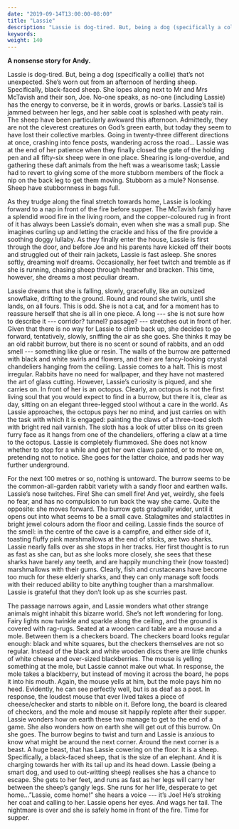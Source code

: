 ```yaml
---
date: "2019-09-14T13:00:00-08:00"
title: "Lassie"
description: "Lassie is dog-tired. But, being a dog (specifically a collie) that’s not unexpected."
keywords:
weight: 140
---
```


**A nonsense story for Andy.**

Lassie is dog-tired. But, being a dog (specifically a collie) that’s not unexpected. She’s worn out
from an afternoon of herding sheep. Specifically, black-faced sheep. She lopes along next to Mr and
Mrs McTavish and their son, Joe. No-one speaks, as no-one (including Lassie) has the energy to
converse, be it in words, growls or barks. Lassie’s tail is jammed between her legs, and her sable
coat is splashed with peaty rain. The sheep have been particularly awkward this
afternoon. Admittedly, they are not the cleverest creatures on God’s green earth, but today they
seem to have lost their collective marbles. Going in twenty-three different directions at once,
crashing into fence posts, wandering across the road… Lassie was at the end of her patience when
they finally closed the gate of the holding pen and all fifty-six sheep were in one place. Shearing
is long-overdue, and gathering these daft animals from the heft was a wearisome task; Lassie had to
revert to giving some of the more stubborn members of the flock a nip on the back leg to get them
moving. Stubborn as a mule? Nonsense. Sheep have stubbornness in bags full.

As they trudge along the final stretch towards home, Lassie is looking forward to a nap in front of
the fire before supper. The McTavish family have a splendid wood fire in the living room, and the
copper-coloured rug in front of it has always been Lassie’s domain, even when she was a small
pup. She imagines curling up and letting the crackle and hiss of the fire provide a soothing doggy
lullaby. As they finally enter the house, Lassie is first through the door, and before Joe and his
parents have kicked off their boots and struggled out of their rain jackets, Lassie is fast
asleep. She snores softly, dreaming wolf dreams. Occasionally, her feet twitch and tremble as if she
is running, chasing sheep through heather and bracken. This time, however, she dreams a most
peculiar dream.

Lassie dreams that she is falling, slowly, gracefully, like an outsized snowflake, drifting to the
ground. Round and round she twirls, until she lands, on all fours. This is odd. She is not a cat,
and for a moment has to reassure herself that she is all in one piece. A long --- she is not sure how
to describe it --- corridor? tunnel? passage? --- stretches out in front of her. Given that there is
no way for Lassie to climb back up, she decides to go forward, tentatively, slowly, sniffing the air
as she goes. She thinks it may be an old rabbit burrow, but there is no scent or sound of rabbits,
and an odd smell --- something like glue or resin. The walls of the burrow are patterned with black
and white swirls and flowers, and their are fancy-looking crystal chandeliers hanging from the
ceiling. Lassie comes to a halt. This is most irregular. Rabbits have no need for wallpaper, and
they have not mastered the art of glass cutting. However, Lassie’s curiosity is piqued, and she
carries on. In front of her is an octopus. Clearly, an octopus is not the first living soul that you
would expect to find in a burrow, but there it is, clear as day, sitting on an elegant three-legged
stool without a care in the world. As Lassie approaches, the octopus pays her no mind, and just
carries on with the task with which it is engaged: painting the claws of a three-toed sloth with
bright red nail varnish. The sloth has a look of utter bliss on its green furry face as it hangs
from one of the chandeliers, offering a claw at a time to the octopus. Lassie is completely
flummoxed. She does not know whether to stop for a while and get her own claws painted, or to move
on, pretending not to notice. She goes for the latter choice, and pads her way further underground.

For the next 100 metres or so, nothing is untoward. The burrow seems to be the common-all-garden
rabbit variety with a sandy floor and earthen walls. Lassie’s nose twitches. Fire! She can smell
fire! And yet, weirdly, she feels no fear, and has no compulsion to run back the way she came. Quite
the opposite: she moves forward. The burrow gets gradually wider, until it opens out into what seems
to be a small cave. Stalagmites and stalactites in bright jewel colours adorn the floor and
ceiling. Lassie finds the source of the smell: in the centre of the cave is a campfire, and either
side of it, toasting fluffy pink marshmallows at the end of sticks, are two sharks. Lassie nearly
falls over as she stops in her tracks. Her first thought is to run as fast as she can, but as she
looks more closely, she sees that these sharks have barely any teeth, and are happily munching their
(now toasted) marshmallows with their gums. Clearly, fish and crustaceans have become too much for
these elderly sharks, and they can only manage soft foods with their reduced ability to bite
anything tougher than a marshmallow. Lassie is grateful that they don’t look up as she scurries
past.

The passage narrows again, and Lassie wonders what other strange animals might inhabit this bizarre
world. She’s not left wondering for long. Fairy lights now twinkle and sparkle along the ceiling,
and the ground is covered with rag-rugs. Seated at a wooden card table are a mouse and a
mole. Between them is a checkers board. The checkers board looks regular enough: black and white
squares, but the checkers themselves are not so regular. Instead of the black and white wooden discs
there are little chunks of white cheese and over-sized blackberries. The mouse is yelling something
at the mole, but Lassie cannot make out what. In response, the mole takes a blackberry, but instead
of moving it across the board, he pops it into his mouth. Again, the mouse yells at him, but the
mole pays him no heed. Evidently, he can see perfectly well, but is as deaf as a post. In response,
the loudest mouse that ever lived takes a piece of cheese/checker and starts to nibble on it. Before
long, the board is cleared of checkers, and the mole and mouse sit happily replete after their
supper. Lassie wonders how on earth these two manage to get to the end of a game. She also wonders
how on earth she will get out of this burrow.  On she goes. The burrow begins to twist and turn and
Lassie is anxious to know what might be around the next corner. Around the next corner is a beast. A
huge beast, that has Lassie cowering on the floor. It is a sheep. Specifically, a black-faced sheep,
that is the size of an elephant. And it is charging towards her with its tail up and its head
down. Lassie (being a smart dog, and used to out-witting sheep) realises she has a chance to
escape. She gets to her feet, and runs as fast as her legs will carry her between the sheep’s gangly
legs. She runs for her life, desperate to get home…”Lassie, come home!” she hears a voice --- it’s
Joe! He’s stroking her coat and calling to her. Lassie opens her eyes. And wags her tail. The
nightmare is over and she is safely home in front of the fire. Time for supper.


